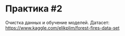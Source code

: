 # Практика #2

Очистка данных и обучение моделей. Датасет: https://www.kaggle.com/elikplim/forest-fires-data-set